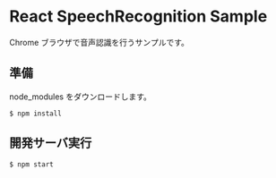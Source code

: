 # React SpeechRecognition Sample

Chrome ブラウザで音声認識を行うサンプルです。

## 準備

node_modules をダウンロードします。

```
$ npm install
```

## 開発サーバ実行

```
$ npm start
```
